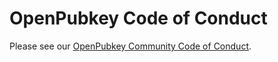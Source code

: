 # OpenPubkey Code of Conduct

Please see our [OpenPubkey Community Code of Conduct](https://github.com/openpubkey/community/blob/main/CODE-OF-CONDUCT.md). 